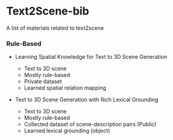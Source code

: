 # Text2Scene-bib
A list of materials related to text2scene

### Rule-Based
* Learning Spatial Knowledge for Text to 3D Scene Generation
  - Text to 3D scene
  - Mostly rule-based
  - Private dataset
  - Learned spatial relation mapping

* Text to 3D Scene Generation with Rich Lexical Grounding
  - Text to 3D scene
  - Mostly rule-based
  - Collected dataset of scene-description pairs (Public)
  - Learned lexical grounding (object)

